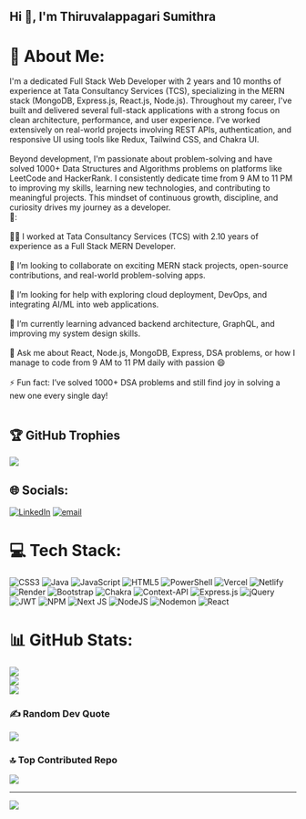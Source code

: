 ## Hi 👋, I'm Thiruvalappagari Sumithra</h1>



# 💫 About Me:
I'm a dedicated Full Stack Web Developer with 2 years and 10 months of experience at Tata Consultancy Services (TCS), specializing in the MERN stack (MongoDB, Express.js, React.js, Node.js). Throughout my career, I've built and delivered several full-stack applications with a strong focus on clean architecture, performance, and user experience. I’ve worked extensively on real-world projects involving REST APIs, authentication, and responsive UI using tools like Redux, Tailwind CSS, and Chakra UI.<br><br>Beyond development, I'm passionate about problem-solving and have solved 1000+ Data Structures and Algorithms problems on platforms like LeetCode and HackerRank. I consistently dedicate time from 9 AM to 11 PM to improving my skills, learning new technologies, and contributing to meaningful projects. This mindset of continuous growth, discipline, and curiosity drives my journey as a developer.<br>🔭:<br><br>👨‍💻 I worked at Tata Consultancy Services (TCS) with 2.10 years of experience as a Full Stack MERN Developer.<br><br>👯 I’m looking to collaborate on exciting MERN stack projects, open-source contributions, and real-world problem-solving apps.<br><br>🤝 I’m looking for help with exploring cloud deployment, DevOps, and integrating AI/ML into web applications.<br><br>🌱 I’m currently learning advanced backend architecture, GraphQL, and improving my system design skills.<br><br>💬 Ask me about React, Node.js, MongoDB, Express, DSA problems, or how I manage to code from 9 AM to 11 PM daily with passion 😄<br><br>⚡ Fun fact: I’ve solved 1000+ DSA problems and still find joy in solving a new one every single day!<br><br>

## 🏆 GitHub Trophies
![](https://github-profile-trophy.vercel.app/?username=Sumithra49&theme=radical&no-frame=false&no-bg=false&margin-w=4)
## 🌐 Socials:
[![LinkedIn](https://img.shields.io/badge/LinkedIn-%230077B5.svg?logo=linkedin&logoColor=white)](https://linkedin.com/in/https://www.linkedin.com/in/sumithrat49/) [![email](https://img.shields.io/badge/Email-D14836?logo=gmail&logoColor=white)](mailto:sumithrat49@gmail.com) 

# 💻 Tech Stack:
![CSS3](https://img.shields.io/badge/css3-%231572B6.svg?style=for-the-badge&logo=css3&logoColor=white) ![Java](https://img.shields.io/badge/java-%23ED8B00.svg?style=for-the-badge&logo=openjdk&logoColor=white) ![JavaScript](https://img.shields.io/badge/javascript-%23323330.svg?style=for-the-badge&logo=javascript&logoColor=%23F7DF1E) ![HTML5](https://img.shields.io/badge/html5-%23E34F26.svg?style=for-the-badge&logo=html5&logoColor=white) ![PowerShell](https://img.shields.io/badge/PowerShell-%235391FE.svg?style=for-the-badge&logo=powershell&logoColor=white) ![Vercel](https://img.shields.io/badge/vercel-%23000000.svg?style=for-the-badge&logo=vercel&logoColor=white) ![Netlify](https://img.shields.io/badge/netlify-%23000000.svg?style=for-the-badge&logo=netlify&logoColor=#00C7B7) ![Render](https://img.shields.io/badge/Render-%46E3B7.svg?style=for-the-badge&logo=render&logoColor=white) ![Bootstrap](https://img.shields.io/badge/bootstrap-%238511FA.svg?style=for-the-badge&logo=bootstrap&logoColor=white) ![Chakra](https://img.shields.io/badge/chakra-%234ED1C5.svg?style=for-the-badge&logo=chakraui&logoColor=white) ![Context-API](https://img.shields.io/badge/Context--Api-000000?style=for-the-badge&logo=react) ![Express.js](https://img.shields.io/badge/express.js-%23404d59.svg?style=for-the-badge&logo=express&logoColor=%2361DAFB) ![jQuery](https://img.shields.io/badge/jquery-%230769AD.svg?style=for-the-badge&logo=jquery&logoColor=white) ![JWT](https://img.shields.io/badge/JWT-black?style=for-the-badge&logo=JSON%20web%20tokens) ![NPM](https://img.shields.io/badge/NPM-%23CB3837.svg?style=for-the-badge&logo=npm&logoColor=white) ![Next JS](https://img.shields.io/badge/Next-black?style=for-the-badge&logo=next.js&logoColor=white) ![NodeJS](https://img.shields.io/badge/node.js-6DA55F?style=for-the-badge&logo=node.js&logoColor=white) ![Nodemon](https://img.shields.io/badge/NODEMON-%23323330.svg?style=for-the-badge&logo=nodemon&logoColor=%BBDEAD) ![React](https://img.shields.io/badge/react-%2320232a.svg?style=for-the-badge&logo=react&logoColor=%2361DAFB)
# 📊 GitHub Stats:
![](https://github-readme-stats.vercel.app/api?username=Sumithra49&theme=dark&hide_border=false&include_all_commits=false&count_private=false)<br/>
![](https://nirzak-streak-stats.vercel.app/?user=Sumithra49&theme=dark&hide_border=false)<br/>
![](https://github-readme-stats.vercel.app/api/top-langs/?username=Sumithra49&theme=dark&hide_border=false&include_all_commits=false&count_private=false&layout=compact)



### ✍️ Random Dev Quote
![](https://quotes-github-readme.vercel.app/api?type=horizontal&theme=radical)

### 🔝 Top Contributed Repo
![](https://github-contributor-stats.vercel.app/api?username=Sumithra49&limit=5&theme=dark&combine_all_yearly_contributions=true)

---
[![](https://visitcount.itsvg.in/api?id=Sumithra49&icon=0&color=0)](https://visitcount.itsvg.in)

<!-- Proudly created with GPRM ( https://gprm.itsvg.in ) -->
